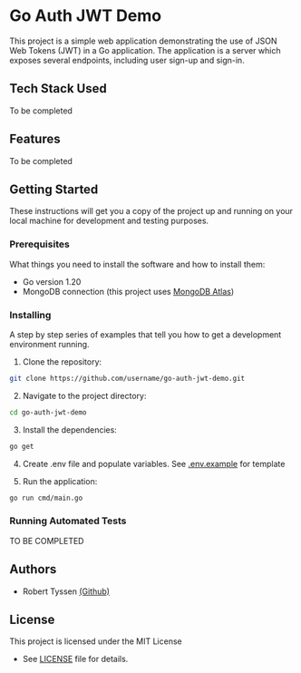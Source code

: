 # Go Auth JWT Demo

This project is a simple web application demonstrating the use of JSON Web Tokens (JWT) in a Go application. The application is a server which exposes several endpoints, including user sign-up and sign-in.

## Tech Stack Used
To be completed

## Features
To be completed

## Getting Started

These instructions will get you a copy of the project up and running on your local machine for development and testing purposes.

### Prerequisites

What things you need to install the software and how to install them:

- Go version 1.20
- MongoDB connection (this project uses [MongoDB Atlas](https://www.mongodb.com/atlas/database))

### Installing

A step by step series of examples that tell you how to get a development environment running.

1. Clone the repository:
```bash
git clone https://github.com/username/go-auth-jwt-demo.git
```
2. Navigate to the project directory:
```bash
cd go-auth-jwt-demo
```
3. Install the dependencies:
```bash
go get
```
4. Create .env file and populate variables. See [.env.example](.env.example) for template

5. Run the application:
```bash
go run cmd/main.go
```

### Running Automated Tests

TO BE COMPLETED

## Authors

- Robert Tyssen [(Github)](https://github.com/robert-tysssen)

## License

This project is licensed under the MIT License
- See [LICENSE](LICENSE) file for details.